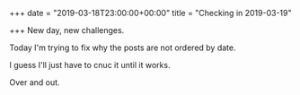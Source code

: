 +++
date = "2019-03-18T23:00:00+00:00"
title = "Checking in 2019-03-19"

+++
New day, new challenges.

Today I'm trying to fix why the posts are not ordered by date.

I guess I'll just have to cnuc it until it works.

Over and out.